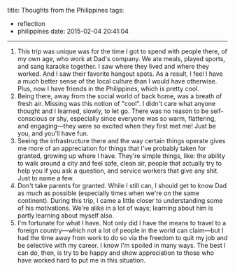 title: Thoughts from the Philippines
tags:
  - reflection
  - philippines
date: 2015-02-04 20:41:04
---

1. This trip was unique was for the time I got to spend with people there, of my own age, who work at Dad's company. We ate meals, played sports, and sang karaoke together. I saw where they lived and where they worked. And I saw their favorite hangout spots. As a result, I feel I have a much better sense of the local culture than I would have otherwise. Plus, now I have friends in the Philippines, which is pretty cool.
2. Being there, away from the social world of back home, was a breath of fresh air. Missing was this notion of "cool". I didn't care what anyone thought and I learned, slowly, to let go. There was no reason to be self-conscious or shy, especially since everyone was so warm, flattering, and engaging—they were so excited when they first met me! Just be you, and you'll have fun.
3. Seeing the infrastructure there and the way certain things operate gives me more of an appreciation for things that I've probably taken for granted, growing up where I have. They're simple things, like: the ability to walk around a city and feel safe, clean air, people that actually try to help you if you ask a question, and service workers that give any shit. Just to name a few.
4. Don't take parents for granted. While I still can, I should get to know Dad as much as possible (especially times when we're on the same continent). During this trip, I came a little closer to understanding some of his motivations. We're alike in a lot of ways; learning about him is partly learning about myself also.
5. I'm fortunate for what I have. Not only did I have the means to travel to a foreign country—which not a lot of people in the world can claim—but I had the time away from work to do so via the freedom to quit my job and be selective with my career. I know I'm spoiled in many ways. The best I can do, then, is try to be happy and show appreciation to those who have worked hard to put me in this situation.
